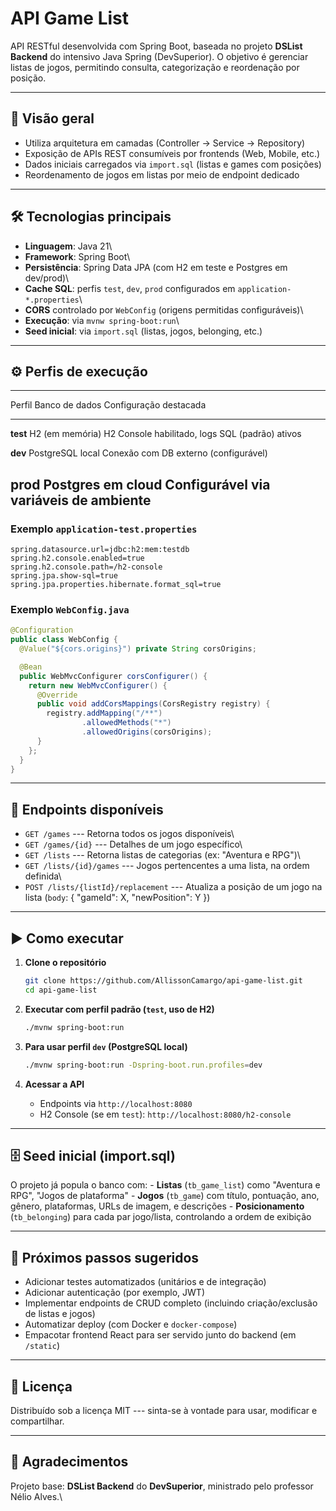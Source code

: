 # API Game List

API RESTful desenvolvida com Spring Boot, baseada no projeto **DSList
Backend** do intensivo Java Spring (DevSuperior). O objetivo é gerenciar
listas de jogos, permitindo consulta, categorização e reordenação por
posição.

------------------------------------------------------------------------

## 🚀 Visão geral

-   Utiliza arquitetura em camadas (Controller → Service → Repository)
-   Exposição de APIs REST consumíveis por frontends (Web, Mobile, etc.)
-   Dados iniciais carregados via `import.sql` (listas e games com
    posições)
-   Reordenamento de jogos em listas por meio de endpoint dedicado

------------------------------------------------------------------------

## 🛠 Tecnologias principais

-   **Linguagem**: Java 21\
-   **Framework**: Spring Boot\
-   **Persistência**: Spring Data JPA (com H2 em teste e Postgres em
    dev/prod)\
-   **Cache SQL**: perfis `test`, `dev`, `prod` configurados em
    `application-*.properties`\
-   **CORS** controlado por `WebConfig` (origens permitidas
    configuráveis)\
-   **Execução**: via `mvnw spring-boot:run`\
-   **Seed inicial**: via `import.sql` (listas, jogos, belonging, etc.)

------------------------------------------------------------------------

## ⚙️ Perfis de execução

  -----------------------------------------------------------------------
Perfil      Banco de dados          Configuração destacada
  ----------- ----------------------- -----------------------------------
**test**    H2 (em memória)         H2 Console habilitado, logs SQL
(padrão)                            ativos

**dev**     PostgreSQL local        Conexão com DB externo
(configurável)

**prod**    Postgres em cloud       Configurável via variáveis de
ambiente
  -----------------------------------------------------------------------

### Exemplo `application-test.properties`

``` properties
spring.datasource.url=jdbc:h2:mem:testdb
spring.h2.console.enabled=true
spring.h2.console.path=/h2-console
spring.jpa.show-sql=true
spring.jpa.properties.hibernate.format_sql=true
```

### Exemplo `WebConfig.java`

``` java
@Configuration
public class WebConfig {
  @Value("${cors.origins}") private String corsOrigins;

  @Bean
  public WebMvcConfigurer corsConfigurer() {
    return new WebMvcConfigurer() {
      @Override
      public void addCorsMappings(CorsRegistry registry) {
        registry.addMapping("/**")
                .allowedMethods("*")
                .allowedOrigins(corsOrigins);
      }
    };
  }
}
```

------------------------------------------------------------------------

## 📌 Endpoints disponíveis

-   `GET /games` --- Retorna todos os jogos disponíveis\
-   `GET /games/{id}` --- Detalhes de um jogo específico\
-   `GET /lists` --- Retorna listas de categorias (ex: "Aventura e
    RPG")\
-   `GET /lists/{id}/games` --- Jogos pertencentes a uma lista, na ordem
    definida\
-   `POST /lists/{listId}/replacement` --- Atualiza a posição de um jogo
    na lista (`body`: { "gameId": X, "newPosition": Y })

------------------------------------------------------------------------

## ▶️ Como executar

1.  **Clone o repositório**

    ``` bash
    git clone https://github.com/AllissonCamargo/api-game-list.git
    cd api-game-list
    ```

2.  **Executar com perfil padrão (`test`, uso de H2)**

    ``` bash
    ./mvnw spring-boot:run
    ```

3.  **Para usar perfil `dev` (PostgreSQL local)**

    ``` bash
    ./mvnw spring-boot:run -Dspring-boot.run.profiles=dev
    ```

4.  **Acessar a API**

    -   Endpoints via `http://localhost:8080`
    -   H2 Console (se em `test`): `http://localhost:8080/h2-console`

------------------------------------------------------------------------

## 🗄 Seed inicial (import.sql)

O projeto já popula o banco com: - **Listas** (`tb_game_list`) como
"Aventura e RPG", "Jogos de plataforma" - **Jogos** (`tb_game`) com
título, pontuação, ano, gênero, plataformas, URLs de imagem, e
descrições - **Posicionamento** (`tb_belonging`) para cada par
jogo/lista, controlando a ordem de exibição

------------------------------------------------------------------------

## 📌 Próximos passos sugeridos

-   Adicionar testes automatizados (unitários e de integração)
-   Adicionar autenticação (por exemplo, JWT)
-   Implementar endpoints de CRUD completo (incluindo criação/exclusão
    de listas e jogos)
-   Automatizar deploy (com Docker e `docker-compose`)
-   Empacotar frontend React para ser servido junto do backend (em
    `/static`)

------------------------------------------------------------------------

## 📜 Licença

Distribuído sob a licença MIT --- sinta-se à vontade para usar,
modificar e compartilhar.

------------------------------------------------------------------------

## 🙏 Agradecimentos

Projeto base: **DSList Backend** do **DevSuperior**, ministrado pelo
professor Nélio Alves.\